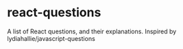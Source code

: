 # react-questions
A list of React questions, and their explanations. Inspired by lydiahallie/javascript-questions
